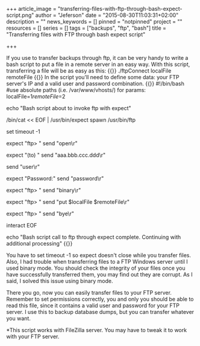 +++
article_image = "transferring-files-with-ftp-through-bash-expect-script.png"
author = "Jeferson"
date = "2015-08-30T11:03:31+02:00"
description = ""
news_keywords = []
pinned = "notpinned"
project = ""
resources = []
series = []
tags = ["backups", "ftp", "bash"]
title = "Transferring files with FTP through bash expect script"

+++

If you use to transfer backups through ftp, it can be very handy to write a bash script to put a file in a remote server in an easy way. With this script, transferring a file will be as easy as this:
{{<highlight sh>}}
./ftpConnect localFile remoteFile
{{</highlight>}}
In the script you'll need to define some data: your FTP server's IP and a valid user and password combination.
{{<highlight bash>}}
#!/bin/bash
#use absolute paths (i.e. /var/www/vhosts/) for params:
localFile=$1
remoteFile=$2

echo "Bash script about to invoke ftp with expect"

/bin/cat &lt;&lt; EOF | /usr/bin/expect
spawn /usr/bin/ftp

set timeout -1

expect "ftp&gt; "
send "open\r"

expect "(to) "
send "aaa.bbb.ccc.ddd\r"

send "user\r"

expect "Password:"
send "password\r"

expect "ftp&gt; "
send "binary\r"

expect "ftp&gt; "
send "put $localFile $remoteFile\r"

expect "ftp&gt; "
send "bye\r"

interact
EOF

echo "Bash script call to ftp through expect complete. Continuing with additional processing"
{{</highlight>}}

You have to set timeout -1 so expect doesn't close while you transfer files. Also, I had trouble when transferring files to a FTP Windows server until I used binary mode. You should check the integrity of your files once you have successfully transferred them, you may find out they are corrupt. As I said, I solved this issue using binary mode.

There you go, now you can easily transfer files to your FTP server. Remember to set permissions correctly, you and only you should be able to read this file, since it contains a valid user and password for your FTP server.
I use this to backup database dumps, but you can transfer whatever you want.

*This script works with FileZilla server. You may have to tweak it to work with your FTP server.
